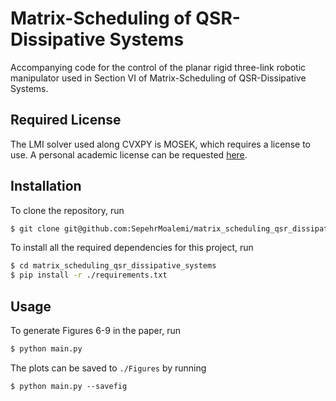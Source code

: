 # Matrix-Scheduling of QSR-Dissipative Systems

Accompanying code for the control of the planar rigid three-link robotic manipulator used in Section VI of Matrix-Scheduling of QSR-Dissipative Systems.

## Required License
The LMI solver used along CVXPY is MOSEK, which requires a license to use. A personal
academic license can be requested [here](https://www.mosek.com/products/academic-licenses/).

## Installation

To clone the repository, run
```sh
$ git clone git@github.com:SepehrMoalemi/matrix_scheduling_qsr_dissipative_systems.git
```

To install all the required dependencies for this project, run
```sh
$ cd matrix_scheduling_qsr_dissipative_systems
$ pip install -r ./requirements.txt
```

## Usage
To generate Figures 6-9 in the paper, run
```sh
$ python main.py
```

The plots can be saved to `./Figures` by running 
```sg
$ python main.py --savefig
```

